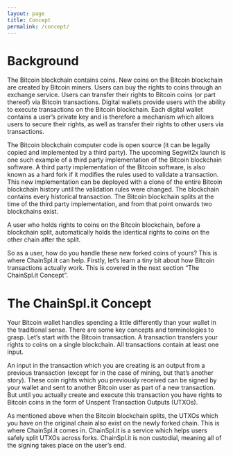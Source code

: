 ```yaml
---
layout: page
title: Concept
permalink: /concept/
---
```


# Background
The Bitcoin blockchain contains coins. New coins on the Bitcoin blockchain are created by Bitcoin miners. Users can buy the rights to coins through an exchange service. Users can transfer their rights to Bitcoin coins (or part thereof) via Bitcoin transactions. Digital wallets provide users with the ability to execute transactions on the Bitcoin blockchain. Each digital wallet contains a user’s private key and is therefore a mechanism which allows users to secure their rights, as well as transfer their rights to other users via transactions. 

The Bitcoin blockchain computer code is open source (it can be legally copied and implemented by a third party). The upcoming Segwit2x launch is one such example of a third party implementation of the Bitcoin blockchain software. A third party implementation of the Bitcoin software, is also known as a hard fork if it modifies the rules used to validate a transaction. This new implementation can be deployed with a clone of the entire Bitcoin blockchain history until the validation rules were changed. The blockchain contains every historical transaction. The Bitcoin blockchain splits at the time of the third party implementation, and from that point onwards two blockchains exist. 


A user who holds rights to coins on the Bitcoin blockchain, before a blockchain split, automatically holds the identical rights to coins on the other chain after the split. 

So as a user, how do you handle these new forked coins of yours? This is where ChainSpl.it can help. Firstly, let’s learn a tiny bit about how Bitcoin transactions actually work. This is covered in the next section “The ChainSpl.it Concept”.


# The ChainSpl.it Concept
Your Bitcoin wallet handles spending a little differently than your wallet in the traditional sense. There are some key concepts and terminologies to grasp. Let’s start with the Bitcoin transaction. A transaction transfers your rights to coins on a single blockchain. All transactions contain at least one input. 

An input in the transaction which you are creating is an output from a previous transaction (except for in the case of mining, but that’s another story). These coin rights which you previously received can be signed by your wallet and sent to another Bitcoin user as part of a new transaction. But until you actually create and execute this transaction you have rights to Bitcoin coins in the form of Unspent Transaction Outputs (UTXOs).

As mentioned above when the Bitcoin blockchain splits, the UTXOs which you have on the original chain also exist on the newly forked chain. This is where ChainSpl.it comes in. ChainSpl.it is a service which helps users safely split UTXOs across forks. ChainSpl.it is non custodial, meaning all of the signing takes place on the user’s end.
